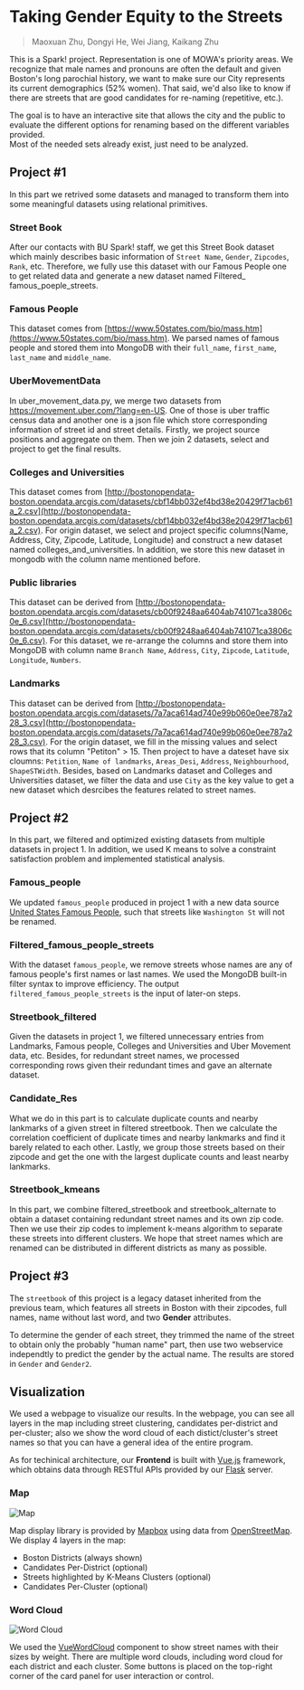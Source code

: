 # Taking Gender Equity to the Streets
> Maoxuan Zhu, Dongyi He, Wei Jiang, Kaikang Zhu

This is a Spark! project. Representation is one of MOWA's priority areas. We recognize that male names and pronouns are often the default and given Boston's long parochial history, we want to make sure our City represents its current demographics (52% women). That said, we'd also like to know if there are streets that are good candidates for re-naming (repetitive, etc.).

The goal is to have an interactive site that allows the city and the public to evaluate the different options for renaming based on the different variables provided.  
Most of the needed sets already exist, just need to be analyzed.

## Project #1
In this part we retrived some datasets and managed to transform them into some meaningful datasets using relational primitives.

### Street Book
After our contacts with BU Spark! staff, we get this Street Book dataset which mainly describes basic information of `Street Name`, `Gender`, `Zipcodes`, `Rank`, etc. Therefore, we fully use this dataset with our Famous People one to get related data and generate a new dataset named Filtered_ famous_poeple_streets.

### Famous People
This dataset comes from [https://www.50states.com/bio/mass.htm](https://www.50states.com/bio/mass.htm). We parsed names of famous people and stored them into MongoDB with their `full_name`, `first_name`, `last_name` and `middle_name`.

### UberMovementData
In uber_movement_data.py, we merge two datasets from https://movement.uber.com/?lang=en-US. One of those is uber traffic census data and another one is a json file which store corresponding information of street id and street details. Firstly, we project source positions and aggregate on them. Then we join 2 datasets, select and project to get the final results.

### Colleges and Universities
This dataset comes from [http://bostonopendata-boston.opendata.arcgis.com/datasets/cbf14bb032ef4bd38e20429f71acb61a_2.csv](http://bostonopendata-boston.opendata.arcgis.com/datasets/cbf14bb032ef4bd38e20429f71acb61a_2.csv). For origin dataset, we select and project specific columns(Name, Address, City, Zipcode, Latitude, Longitude) and construct a new dataset named colleges_and_universities. In addition, we store this new dataset in mongodb with the column name mentioned before.

### Public libraries
This dataset can be derived from [http://bostonopendata-boston.opendata.arcgis.com/datasets/cb00f9248aa6404ab741071ca3806c0e_6.csv](http://bostonopendata-boston.opendata.arcgis.com/datasets/cb00f9248aa6404ab741071ca3806c0e_6.csv). For this dataset, we re-arrange the columns and store them into MongoDB with column name `Branch Name`, `Address`, `City`, `Zipcode`, `Latitude`, `Longitude`, `Numbers`.

### Landmarks
This dataset can be derived from [http://bostonopendata-boston.opendata.arcgis.com/datasets/7a7aca614ad740e99b060e0ee787a228_3.csv](http://bostonopendata-boston.opendata.arcgis.com/datasets/7a7aca614ad740e99b060e0ee787a228_3.csv). For the origin dataset, we fill in the missing values and select rows that its column "Petiton" > 15. Then project to have a dateset have six cloumns: `Petition`, `Name of landmarks`, `Areas_Desi`, `Address`, `Neighbourhood`, `ShapeSTWidth`. Besides, based on Landmarks dataset and Colleges and Universities dataset, we filter the data and use `City` as the key value to get a new dataset which desrcibes the features related to street names.

## Project #2
In this part, we filtered and optimized existing datasets from multiple datasets in project 1. In addition, we used K means to solve a constraint satisfaction problem and implemented statistical analysis.

### Famous_people
We updated `famous_people` produced in project 1 with a new data source [United States Famous People](https://www.smithsonianmag.com/smithsonianmag/meet-100-most-significant-americans-all-time-180953341/), such that streets like `Washington St` will not be renamed.

### Filtered_famous_people_streets
With the dataset `famous_people`, we remove streets whose names are any of famous people's first names or last names. We used the MongoDB built-in filter syntax to improve efficiency. The output `filtered_famous_people_streets` is the input of later-on steps.

### Streetbook_filtered
Given the datasets in project 1, we filtered unnecessary entries from Landmarks, Famous people, Colleges and Universities and Uber Movement data, etc. Besides, for redundant street names, we processed corresponding rows given their redundant times and gave an alternate dataset.

### Candidate_Res
What we do in this part is to calculate duplicate counts and nearby lankmarks of a given street in filtered streetbook. Then we calculate the correlation coefficient of duplicate times and nearby lankmarks and find it barely related to each other. Lastly, we group those streets based on their zipcode and get the one with the largest duplicate counts and least nearby lankmarks.

### Streetbook_kmeans
In this part, we combine filtered_streetbook and streetbook_alternate to obtain a dataset containing redundant street names and its own zip code. Then we use their zip codes to implement k-means algorithm to separate these streets into different clusters. We hope that street names which are renamed can be distributed in different districts as many as possible.

## Project #3

The `streetbook` of this project is a legacy dataset inherited from the previous team, which features all streets in Boston with their zipcodes, full names, name without last word, and two **Gender** attributes.

To determine the gender of each street, they trimmed the name of the street to obtain only the probably "human name" part, then use two webservice independtly to predict the gender by the actual name. The results are stored in `Gender` and `Gender2`.

## Visualization

We used a webpage to visualize our results. In the webpage, you can see all layers in the map including street clustering, candidates per-district and per-cluster; also we show the word cloud of each distict/cluster's street names so that you can have a general idea of the entire program.

As for techinical architecture, our **Frontend** is built with [Vue.js](https://vuejs.org) framework, which obtains data through RESTful APIs provided by our [Flask](http://flask.pocoo.org/) server.

### Map

![Map](doc/map.png)

Map display library is provided by [Mapbox](https://www.mapbox.com/about/maps/) using data from [OpenStreetMap](https://www.openstreetmap.org/about/). We display 4 layers in the map:

- Boston Districts (always shown)
- Candidates Per-District (optional)
- Streets highlighted by K-Means Clusters (optional)
- Candidates Per-Cluster (optional)

### Word Cloud

![Word Cloud](doc/wordcloud.png)

We used the [VueWordCloud](https://github.com/SeregPie/VueWordCloud) component to show street names with their sizes by weight. There are multiple word clouds, including word cloud for each district and each cluster. Some buttons is placed on the top-right corner of the card panel for user interaction or control.

